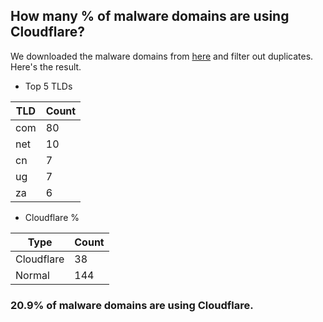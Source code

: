 ## How many % of malware domains are using Cloudflare?


We downloaded the malware domains from [here](https://urlhaus.abuse.ch) and filter out duplicates.
Here's the result.


[//]: # (start replacement)


- Top 5 TLDs

| TLD | Count |
| --- | --- |
| com | 80 |
| net | 10 |
| cn | 7 |
| ug | 7 |
| za | 6 |


- Cloudflare %

| Type | Count |
| --- | --- |
| Cloudflare | 38 |
| Normal | 144 |


### 20.9% of malware domains are using Cloudflare.